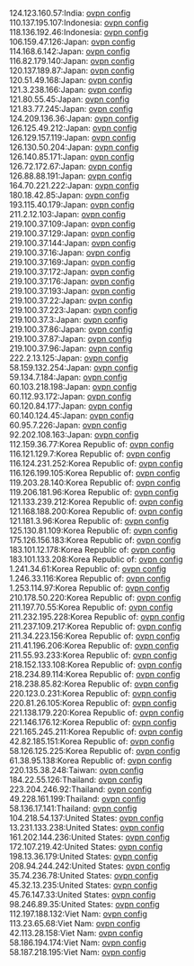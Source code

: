 124.123.160.57:India: [ovpn config](vpn/124_123_160_57.ovpn)  
110.137.195.107:Indonesia: [ovpn config](vpn/110_137_195_107.ovpn)  
118.136.192.46:Indonesia: [ovpn config](vpn/118_136_192_46.ovpn)  
106.159.47.126:Japan: [ovpn config](vpn/106_159_47_126.ovpn)  
114.168.6.142:Japan: [ovpn config](vpn/114_168_6_142.ovpn)  
116.82.179.140:Japan: [ovpn config](vpn/116_82_179_140.ovpn)  
120.137.189.87:Japan: [ovpn config](vpn/120_137_189_87.ovpn)  
120.51.49.168:Japan: [ovpn config](vpn/120_51_49_168.ovpn)  
121.3.238.166:Japan: [ovpn config](vpn/121_3_238_166.ovpn)  
121.80.55.45:Japan: [ovpn config](vpn/121_80_55_45.ovpn)  
121.83.77.245:Japan: [ovpn config](vpn/121_83_77_245.ovpn)  
124.209.136.36:Japan: [ovpn config](vpn/124_209_136_36.ovpn)  
126.125.49.212:Japan: [ovpn config](vpn/126_125_49_212.ovpn)  
126.129.157.119:Japan: [ovpn config](vpn/126_129_157_119.ovpn)  
126.130.50.204:Japan: [ovpn config](vpn/126_130_50_204.ovpn)  
126.140.85.171:Japan: [ovpn config](vpn/126_140_85_171.ovpn)  
126.72.172.67:Japan: [ovpn config](vpn/126_72_172_67.ovpn)  
126.88.88.191:Japan: [ovpn config](vpn/126_88_88_191.ovpn)  
164.70.221.222:Japan: [ovpn config](vpn/164_70_221_222.ovpn)  
180.18.42.85:Japan: [ovpn config](vpn/180_18_42_85.ovpn)  
193.115.40.179:Japan: [ovpn config](vpn/193_115_40_179.ovpn)  
211.2.12.103:Japan: [ovpn config](vpn/211_2_12_103.ovpn)  
219.100.37.109:Japan: [ovpn config](vpn/219_100_37_109.ovpn)  
219.100.37.129:Japan: [ovpn config](vpn/219_100_37_129.ovpn)  
219.100.37.144:Japan: [ovpn config](vpn/219_100_37_144.ovpn)  
219.100.37.16:Japan: [ovpn config](vpn/219_100_37_16.ovpn)  
219.100.37.169:Japan: [ovpn config](vpn/219_100_37_169.ovpn)  
219.100.37.172:Japan: [ovpn config](vpn/219_100_37_172.ovpn)  
219.100.37.176:Japan: [ovpn config](vpn/219_100_37_176.ovpn)  
219.100.37.193:Japan: [ovpn config](vpn/219_100_37_193.ovpn)  
219.100.37.22:Japan: [ovpn config](vpn/219_100_37_22.ovpn)  
219.100.37.223:Japan: [ovpn config](vpn/219_100_37_223.ovpn)  
219.100.37.3:Japan: [ovpn config](vpn/219_100_37_3.ovpn)  
219.100.37.86:Japan: [ovpn config](vpn/219_100_37_86.ovpn)  
219.100.37.87:Japan: [ovpn config](vpn/219_100_37_87.ovpn)  
219.100.37.96:Japan: [ovpn config](vpn/219_100_37_96.ovpn)  
222.2.13.125:Japan: [ovpn config](vpn/222_2_13_125.ovpn)  
58.159.132.254:Japan: [ovpn config](vpn/58_159_132_254.ovpn)  
59.134.7.184:Japan: [ovpn config](vpn/59_134_7_184.ovpn)  
60.103.218.198:Japan: [ovpn config](vpn/60_103_218_198.ovpn)  
60.112.93.172:Japan: [ovpn config](vpn/60_112_93_172.ovpn)  
60.120.84.177:Japan: [ovpn config](vpn/60_120_84_177.ovpn)  
60.140.124.45:Japan: [ovpn config](vpn/60_140_124_45.ovpn)  
60.95.7.226:Japan: [ovpn config](vpn/60_95_7_226.ovpn)  
92.202.108.163:Japan: [ovpn config](vpn/92_202_108_163.ovpn)  
112.159.36.77:Korea Republic of: [ovpn config](vpn/112_159_36_77.ovpn)  
116.121.129.7:Korea Republic of: [ovpn config](vpn/116_121_129_7.ovpn)  
116.124.231.252:Korea Republic of: [ovpn config](vpn/116_124_231_252.ovpn)  
116.126.199.105:Korea Republic of: [ovpn config](vpn/116_126_199_105.ovpn)  
119.203.28.140:Korea Republic of: [ovpn config](vpn/119_203_28_140.ovpn)  
119.206.181.96:Korea Republic of: [ovpn config](vpn/119_206_181_96.ovpn)  
121.133.239.212:Korea Republic of: [ovpn config](vpn/121_133_239_212.ovpn)  
121.168.188.200:Korea Republic of: [ovpn config](vpn/121_168_188_200.ovpn)  
121.181.3.96:Korea Republic of: [ovpn config](vpn/121_181_3_96.ovpn)  
125.130.81.109:Korea Republic of: [ovpn config](vpn/125_130_81_109.ovpn)  
175.126.156.183:Korea Republic of: [ovpn config](vpn/175_126_156_183.ovpn)  
183.101.12.178:Korea Republic of: [ovpn config](vpn/183_101_12_178.ovpn)  
183.101.133.208:Korea Republic of: [ovpn config](vpn/183_101_133_208.ovpn)  
1.241.34.61:Korea Republic of: [ovpn config](vpn/1_241_34_61.ovpn)  
1.246.33.116:Korea Republic of: [ovpn config](vpn/1_246_33_116.ovpn)  
1.253.114.97:Korea Republic of: [ovpn config](vpn/1_253_114_97.ovpn)  
210.178.50.220:Korea Republic of: [ovpn config](vpn/210_178_50_220.ovpn)  
211.197.70.55:Korea Republic of: [ovpn config](vpn/211_197_70_55.ovpn)  
211.232.195.228:Korea Republic of: [ovpn config](vpn/211_232_195_228.ovpn)  
211.237.109.217:Korea Republic of: [ovpn config](vpn/211_237_109_217.ovpn)  
211.34.223.156:Korea Republic of: [ovpn config](vpn/211_34_223_156.ovpn)  
211.41.196.206:Korea Republic of: [ovpn config](vpn/211_41_196_206.ovpn)  
211.55.93.233:Korea Republic of: [ovpn config](vpn/211_55_93_233.ovpn)  
218.152.133.108:Korea Republic of: [ovpn config](vpn/218_152_133_108.ovpn)  
218.234.89.114:Korea Republic of: [ovpn config](vpn/218_234_89_114.ovpn)  
218.238.85.82:Korea Republic of: [ovpn config](vpn/218_238_85_82.ovpn)  
220.123.0.231:Korea Republic of: [ovpn config](vpn/220_123_0_231.ovpn)  
220.81.26.105:Korea Republic of: [ovpn config](vpn/220_81_26_105.ovpn)  
221.138.179.220:Korea Republic of: [ovpn config](vpn/221_138_179_220.ovpn)  
221.146.176.12:Korea Republic of: [ovpn config](vpn/221_146_176_12.ovpn)  
221.165.245.211:Korea Republic of: [ovpn config](vpn/221_165_245_211.ovpn)  
42.82.185.151:Korea Republic of: [ovpn config](vpn/42_82_185_151.ovpn)  
58.126.125.225:Korea Republic of: [ovpn config](vpn/58_126_125_225.ovpn)  
61.38.95.138:Korea Republic of: [ovpn config](vpn/61_38_95_138.ovpn)  
220.135.38.248:Taiwan: [ovpn config](vpn/220_135_38_248.ovpn)  
184.22.55.126:Thailand: [ovpn config](vpn/184_22_55_126.ovpn)  
223.204.246.92:Thailand: [ovpn config](vpn/223_204_246_92.ovpn)  
49.228.161.199:Thailand: [ovpn config](vpn/49_228_161_199.ovpn)  
58.136.17.141:Thailand: [ovpn config](vpn/58_136_17_141.ovpn)  
104.218.54.137:United States: [ovpn config](vpn/104_218_54_137.ovpn)  
13.231.133.238:United States: [ovpn config](vpn/13_231_133_238.ovpn)  
161.202.144.236:United States: [ovpn config](vpn/161_202_144_236.ovpn)  
172.107.219.42:United States: [ovpn config](vpn/172_107_219_42.ovpn)  
198.13.36.179:United States: [ovpn config](vpn/198_13_36_179.ovpn)  
208.94.244.242:United States: [ovpn config](vpn/208_94_244_242.ovpn)  
35.74.236.78:United States: [ovpn config](vpn/35_74_236_78.ovpn)  
45.32.13.235:United States: [ovpn config](vpn/45_32_13_235.ovpn)  
45.76.147.33:United States: [ovpn config](vpn/45_76_147_33.ovpn)  
98.246.89.35:United States: [ovpn config](vpn/98_246_89_35.ovpn)  
112.197.188.132:Viet Nam: [ovpn config](vpn/112_197_188_132.ovpn)  
113.23.65.68:Viet Nam: [ovpn config](vpn/113_23_65_68.ovpn)  
42.113.28.158:Viet Nam: [ovpn config](vpn/42_113_28_158.ovpn)  
58.186.194.174:Viet Nam: [ovpn config](vpn/58_186_194_174.ovpn)  
58.187.218.195:Viet Nam: [ovpn config](vpn/58_187_218_195.ovpn)  

